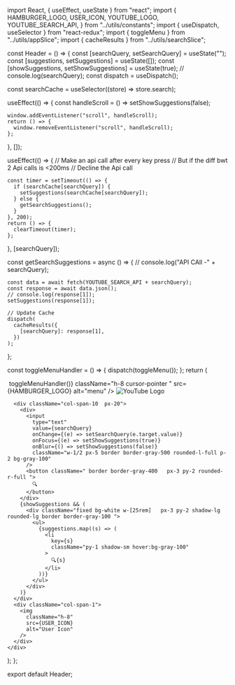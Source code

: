 import React, { useEffect, useState } from "react";
import {
HAMBURGER_LOGO,
USER_ICON,
YOUTUBE_LOGO,
YOUTUBE_SEARCH_API,
} from "../utils/constants";
import { useDispatch, useSelector } from "react-redux";
import { toggleMenu } from "../utils/appSlice";
import { cacheResults } from "../utils/searchSlice";

const Header = () => {
const [searchQuery, setSearchQuery] = useState("");
const [suggestions, setSuggestions] = useState([]);
const [showSuggestions, setShowSuggestions] = useState(true);
// console.log(searchQuery);
const dispatch = useDispatch();

const searchCache = useSelector((store) => store.search);

useEffect(() => {
const handleScroll = () => setShowSuggestions(false);

    window.addEventListener("scroll", handleScroll);
    return () => {
      window.removeEventListener("scroll", handleScroll);
    };

}, []);

useEffect(() => {
// Make an api call after every key press
// But if the diff bwt 2 Api calls is <200ms
// Decline the Api call

    const timer = setTimeout(() => {
      if (searchCache[searchQuery]) {
        setSuggestions(searchCache[searchQuery]);
      } else {
        getSearchSuggestions();
      }
    }, 200);
    return () => {
      clearTimeout(timer);
    };

}, [searchQuery]);

const getSearchSuggestions = async () => {
// console.log("API CAll -" + searchQuery);

    const data = await fetch(YOUTUBE_SEARCH_API + searchQuery);
    const response = await data.json();
    // console.log(response[1]);
    setSuggestions(response[1]);

    // Update Cache
    dispatch(
      cacheResults({
        [searchQuery]: response[1],
      })
    );

};

const toggleMenuHandler = () => {
dispatch(toggleMenu());
};
return (
<div className="grid grid-flow-col p-5 m-2 shadow-lg">
<div className="flex col-span-1">
<img
onClick={() => toggleMenuHandler()}
className="h-8 cursor-pointer "
src={HAMBURGER_LOGO}
alt="menu"
/>
<img
          className="h-8 ml-2"
          src={YOUTUBE_LOGO}
          alt="YouTube Logo"
        />
</div>

      <div className="col-span-10  px-20">
        <div>
          <input
            type="text"
            value={searchQuery}
            onChange={(e) => setSearchQuery(e.target.value)}
            onFocus={(e) => setShowSuggestions(true)}
            onBlur={() => setShowSuggestions(false)}
            className="w-1/2 px-5 border border-gray-500 rounded-l-full p-2 bg-gray-100"
          />
          <button className=" border border-gray-400   px-3 py-2 rounded-r-full ">
            🔍
          </button>
        </div>
        {showSuggestions && (
          <div className="fixed bg-white w-[25rem]   px-3 py-2 shadow-lg rounded-lg border border-gray-100 ">
            <ul>
              {suggestions.map((s) => (
                <li
                  key={s}
                  className="py-1 shadow-sm hover:bg-gray-100"
                >
                  🔍{s}
                </li>
              ))}
            </ul>
          </div>
        )}
      </div>
      <div className="col-span-1">
        <img
          className="h-8"
          src={USER_ICON}
          alt="User Icon"
        />
      </div>
    </div>

);
};

export default Header;
